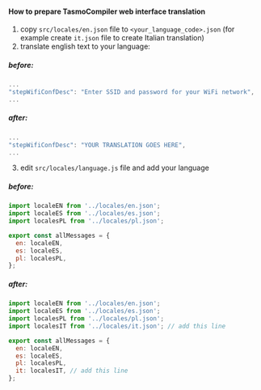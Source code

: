 #### How to prepare TasmoCompiler web interface translation

1. copy `src/locales/en.json` file to `<your_language_code>.json` (for example create `it.json` file to create Italian translation)
2. translate english text to your language:

##### before: 
```javascript
...
"stepWifiConfDesc": "Enter SSID and password for your WiFi network",
...
```

##### after:
```javascript
...
"stepWifiConfDesc": "YOUR TRANSLATION GOES HERE",
...
```


3. edit `src/locales/language.js` file and add your language

##### before:
```javascript
import localeEN from '../locales/en.json';
import localeES from '../locales/es.json';
import localesPL from '../locales/pl.json';

export const allMessages = {
  en: localeEN,
  es: localeES,
  pl: localesPL,
};
```

##### after:
```javascript
import localeEN from '../locales/en.json';
import localeES from '../locales/es.json';
import localesPL from '../locales/pl.json';
import localesIT from '../locales/it.json'; // add this line 

export const allMessages = {
  en: localeEN,
  es: localeES,
  pl: localesPL,
  it: localesIT, // add this line
};
```